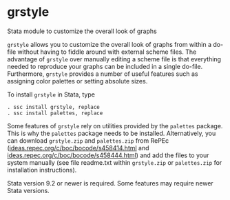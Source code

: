 # grstyle
Stata module to customize the overall look of graphs

`grstyle` allows you to customize the overall look of graphs from within a
do-file without having to fiddle around with external scheme files. The
advantage of `grstyle` over manually editing a scheme file is that everything
needed to reproduce your graphs can be included in a single do-file.
Furthermore, `grstyle` provides a number of useful features such as assigning
color palettes or setting absolute sizes.

To install `grstyle` in Stata, type

    . ssc install grstyle, replace
    . ssc install palettes, replace

Some features of `grstyle` rely on utilities provided by the `palettes` package.
This is why the `palettes` package needs to be installed. Alternatively, 
you can download `grstyle.zip` and `palettes.zip` from RePEc 
([ideas.repec.org/c/boc/bocode/s458414.html](http://ideas.repec.org/c/boc/bocode/s458414.html) and 
[ideas.repec.org/c/boc/bocode/s458444.html](http://ideas.repec.org/c/boc/bocode/s458444.html)) 
and add the files to your system manually 
(see file readme.txt within `grstyle.zip` or `palettes.zip` for installation instructions). 

Stata version 9.2 or newer is required. Some features may require newer Stata 
versions. 
